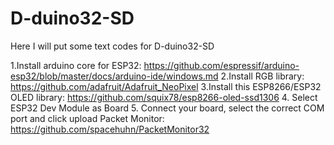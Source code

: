 # D-duino32-SD
Here I will put some text codes for D-duino32-SD

   1.Install arduino core for ESP32: https://github.com/espressif/arduino-esp32/blob/master/docs/arduino-ide/windows.md
   2.Install RGB library: https://github.com/adafruit/Adafruit_NeoPixel
   3.Install this ESP8266/ESP32 OLED library: https://github.com/squix78/esp8266-oled-ssd1306
    4. Select ESP32 Dev Module as Board
   5. Connect your board, select the correct COM port and click upload
   Packet Monitor: https://github.com/spacehuhn/PacketMonitor32
